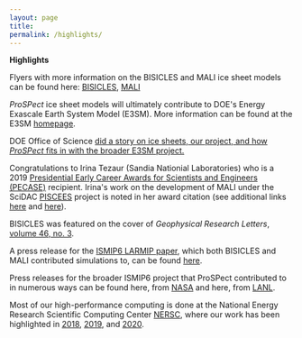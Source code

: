 ```yaml
---
layout: page
title: 
permalink: /highlights/
---
```


**Highlights**

Flyers with more information on the BISICLES and MALI ice sheet models can be found here: [BISICLES](https://e3sm.org/wp-content/uploads/2018/08/ResearchHighlight_BISICLES.pdf), [MALI](https://climatemodeling.science.energy.gov/sites/default/files/technical-highlights/TechnicalHighlight_MALI.pdf)

*ProSPect* ice sheet models will ultimately contribute to DOE's Energy Exascale Earth System Model (E3SM). More information can be found at the E3SM [homepage](https://e3sm.org/).

DOE Office of Science [did a story on ice sheets, our project, and how *ProSPect* fits in with the broader E3SM project.](https://www.energy.gov/science/articles/simulating-ice-bottom-world-modeling-antarctic-ice-sheets) 

Congratulations to Irina Tezaur (Sandia Nationial Laboratories) who is a 2019 [Presidential Early Career Awards for Scientists and Engineers (PECASE)](https://www.energy.gov/nnsa/articles/11-nnsa-employees-receive-highest-honor-early-career-scientists-and-engineers?fbclid=IwAR1gVTwdoJhEG5MD9bbjvT3KRN6qVVQtL5HSrQr8ds6-wfLH4n5_CHIyzew) recipient. Irina's work on the development of MALI under the SciDAC [PISCEES](https://climatemodeling.science.energy.gov/projects/predicting-ice-sheet-and-climate-evolution-extreme-scales-piscees) project is noted in her award citation (see additional links [here](https://www.sandia.gov/~ikalash/_assets/Communicator.html) and [here](https://www.energy.gov/articles/secretary-perry-congratulates-recipients-presidential-early-career-award-scientists-and)).   

BISICLES was featured on the cover of *Geophysical Research Letters*, [volume 46, no. 3](https://agupubs.onlinelibrary.wiley.com/doi/pdf/10.1002/grl.57643).

A press release for the [ISMIP6 LARMIP paper](https://www.earth-syst-dynam.net/11/35/2020/esd-11-35-2020.pdf), which both BISICLES and MALI contributed simulations to, can be found [here](https://www.egu.eu/news/605/the-antarctica-factor-model-uncertainties-reveal-upcoming-sea-level-risk/).  

Press releases for the broader ISMIP6 project that ProSPect contributed to in numerous ways can be found here, from [NASA](https://www.nasa.gov/feature/goddard/2020/emissions-could-add-15-inches-to-2100-sea-level-rise-nasa-led-study-finds) and here, from [LANL](https://www.lanl.gov/discover/news-release-archive/2020/September/0917-ice-sheets.php).  

Most of our high-performance computing is done at the National Energy Research Scientific Computing Center [NERSC](https://www.nersc.gov/about/), where our work has been highlighted in [2018](https://www.nersc.gov/assets/Science-Highlights-Presentations/NERSC-Highlights-2018-3-FINAL.pdf), [2019](https://www.nersc.gov/assets/Science-Highlights-Presentations/NERSC-Science-Highlights-R20191016.pdf), and [2020](https://www.nersc.gov/science/science-highlights-presentations/).

